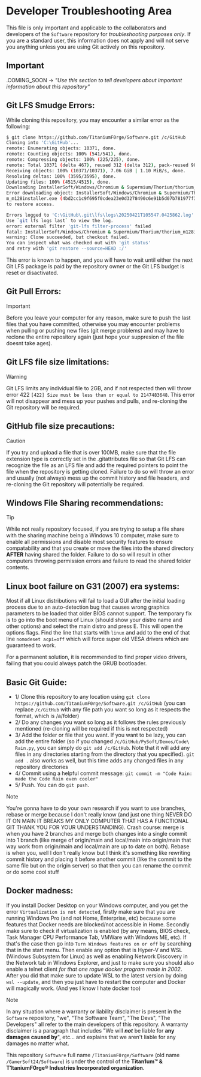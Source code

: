 # Developer Troubleshooting Area

This file is only important and applicable to the collaborators and developers of the `Software` repository for *troubleshooting purposes only*. If you are a standard user, this information does not apply and will not serve you anything unless you are using Git actively on this repository.

## Important

.COMING_SOON → *"Use this section to tell developers about important information about this repository"*

## Git LFS Smudge Errors:

While cloning this repository, you may encounter a similar error as the following: 
```sh
$ git clone https://github.com/T1taniumF0rge/Software.git /c/GitHub
Cloning into 'C:\GitHub'...
remote: Enumerating objects: 10371, done.
remote: Counting objects: 100% (541/541), done.
remote: Compressing objects: 100% (225/225), done.
remote: Total 10371 (delta 467), reused 312 (delta 312), pack-reused 9830 (from 2)
Receiving objects: 100% (10371/10371), 7.06 GiB | 1.10 MiB/s, done.
Resolving deltas: 100% (3595/3595), done.
Updating files: 100% (4515/4515), done.
Downloading InstallerSoft/Windows/Chromium & Supermium/Thorium/thorium_m128installer.exe (297 MB)
Error downloading object: InstallerSoft/Windows/Chromium & Supermium/Thorium/thorium_m128installer.exe (4bd2cc1): Smudge error: Error downloading InstallerSoft/Windows/Chromium & Supermium/Thorium/thoriu
m_m128installer.exe (4bd2cc1c9f695f0cdea23e0d3278490c6e91b5d07b781977f3feb0ed8e5ee878): batch response: This repository exceeded its LFS budget. The account responsible for the budget should increase it
to restore access.

Errors logged to 'C:\GitHub\.git\lfs\logs\20250421T105547.0425862.log'.
Use `git lfs logs last` to view the log.
error: external filter 'git-lfs filter-process' failed
fatal: InstallerSoft/Windows/Chromium & Supermium/Thorium/thorium_m128installer.exe: smudge filter lfs failed
warning: Clone succeeded, but checkout failed.
You can inspect what was checked out with 'git status'
and retry with 'git restore --source=HEAD :/'
```

This error is known to happen, and you will have to wait until either the next Git LFS package is paid by the repository owner or the Git LFS budget is reset or disactivated.

## Git Pull Errors:

> [!IMPORTANT]
>
> Before you leave your computer for any reason, make sure to push the last files that you have committed, otherwise you may encounter problems when pulling or pushing new files (git merge problems) and may have to reclone the entire repository again (just hope your suppresion of the file doesnt take ages).
>
> 
## Git LFS file size limitations:

> [!WARNING]
>
> Git LFS limits any individual file to 2GB, and if not respected then will throw error 422 ` [422] Size must be less than or equal to 2147483648
`. This error will not disappear and mess up your pushes and pulls, and re-cloning the Git repository will be required.

## GitHub file size precautions:

> [!CAUTION]
>
> If you try and upload a file that is over 100MB, make sure that the file extension type is correctly set in the .gitattributes file so that Git LFS can recognize the file as an LFS file and add the required pointers to point the file when the repository is getting cloned. Failure to do so will throw an error and usually (not always) mess up the commit history and file headers, and re-cloning the Git repository will potentially be required.
> 

## Windows File Sharing recommendations:

> [!TIP]
>
> While not really repository focused, if you are trying to setup a file share with the sharing machine being a Windows 10 computer, make sure to enable all permissions and disable most security features to ensure compatability and that you create or move the files into the shared directory **AFTER** having shared the folder. Failure to do so will result in other computers throwing permission errors and failure to read the shared folder contents.

## Linux boot failure on G31 (2007) era systems:

Most if all Linux distributions will fail to load a GUI after the initial loading process due to an auto-detection bug that causes wrong graphics parameters to be loaded that older BIOS cannot support. The temporary fix is to go into the boot menu of Linux (should show your distro name and other options) and select the main distro and press E. This will open the options flags. Find the line that starts with `linux` and add to the end of that line `nomodeset acpi=off` which will force super old VESA drivers which are guaranteed to work.

For a permanent solution, it is recommended to find proper video drivers, failing that you could always patch the GRUB bootloader.

## Basic Git Guide:

- 1/ Clone this repository to any location using `git clone https://github.com/T1taniumF0rge/Software.git /c/GitHub` (you can replace `/c/GitHub` with any file path you want so long as it respects the format, which is /a/folder)
- 2/ Do any changes you want so long as it follows the rules previously mentioned (re-cloning will be required if this is not respected)
- 3/ Add the folder or file that you want. If you want to be lazy, you can add the entire folder (so if you changed `/c/GitHub/PySoft/Demos/Code\ Rain.py`, you can simply do `git add /c/GitHub`. Note that it will add any files in any directories starting from the directory that you specified). `git add .` also works as well, but this time adds any changed files in any repository directories
- 4/ Commit using a helpful commit message: `git commit -m "Code Rain: made the Code Rain even cooler"`
- 5/ Push. You can do `git push`.

> [!NOTE]
>
> You're gonna have to do your own research if you want to use branches, rebase or merge because I don't really know (and just one thing NEVER DO IT ON MAIN IT BREAKS MY ONLY COMPUTER THAT HAS A FUNCTIONAL GIT THANK YOU FOR YOUR UNDERSTANDING). Crash course: merge is when you have 2 branches and merge both changes into a single commit into 1 branch (like merge of origin/main and local/main into origin/main that way work from origin/main and local/main are up to date on both). Rebase is when you, well I don't really know but I think it's something like rewriting commit history and placing it before another commit (like the commit to the same file but on the origin server) so that then you can rename the commit or do some cool stuff

## Docker madness:

If you install Docker Desktop on your Windows computer, and you get the error `Virtualization is not detected`, firstly make sure that you are running Windows Pro (and not Home, Enterprise, etc) because some features that Docker needs are blocked/not accessible in Home. Secondly make sure to check if virtualization is enabled (by any means, BIOS check, Task Manager CPU Performance Tab, VMWare with Windows ME, etc). If that's the case then go into `Turn Windows features on or off` by searching that in the start menu. Then enable any option that is Hyper-V and WSL (Windows Subsystem for Linux) as well as enabling Network Discovery in the Network tab in Windows Explorer, and just to make sure you should also enable a telnet client *for that one rogue docker program made in 2002*. After you did that make sure to update WSL to the latest version by doing `wsl --update`, and then you just have to restart the computer and Docker will magically work. (And yes I know I hate docker too)

> [!NOTE]
> In any situation where a warranty or liability disclaimer is present in the `Software` repository, "we", "The Software Team", "The Devs", "The Developers" all refer to the main developers of this repository. A warranty disclaimer is a paragraph that includes "We will ***not*** be liable for **any damages caused by**", etc... and explains that we aren't liable for any damages no matter what.
>  
> This repository `Software` full name `/T1taniumF0rge/Software` (old name `/GamerSoft24/Software`) is under the control of the **Titan1um™ & T1taniumF0rge® Industries Incorporated organization**.
